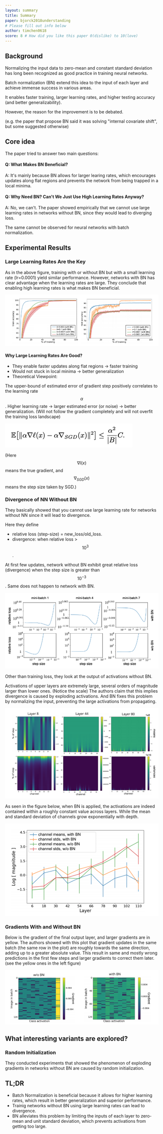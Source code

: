 ```yaml
---
layout: summary
title: Summary
paper: bjorck2018understanding
# Please fill out info below
author: timchen0618
score: 8 # How did you like this paper 0(dislike) to 10(love)
---
```


## Background
Normalizing the input data to zero-mean and constant standard deviation has long been recognized as good practice in training neural networks. 

Batch normalization (BN) extend this idea to the input of each layer and achieve immense success in various areas.

It enables faster training, larger learning rates, and higher testing accuracy (and better generalizability). 

However, the reason for the improvement is to be debated. 

(e.g. the paper that propose BN said it was solving "internal covariate shift", but some suggested otherwise)

## Core idea 
The paper tried to answer two main questions:

#### Q: What Makes BN Beneficial?
A: It's mainly because BN allows for larger learing rates, which encourages updates along flat regions and prevents the network from being trapped in a local minima. 

#### Q: Why Need BN? Can't We Just Use High Learning Rates Anyway?
A: No, we can't. The paper showed empirically that we cannot use large learning rates in networks without BN, since they would lead to diverging loss. 

The same cannot be observed for neural networks with batch normalization.


## Experimental Results

### Large Learning Rates Are the Key
As in the above figure, training with or without BN but with a small learning rate (lr=0.0001) yield similar performance. However, networks with BN has clear advantage when the learning rates are large. They conclude that enabling high learning rates is what makes BN beneficial.

![Testing Accuracy](bjorck2018understandin_1a.png)

#### Why Large Learning Rates Are Good?
- They enable faster updates along flat regions -> faster training 
- Would not stuck in local minima -> better generalization
- Theoretical Viewpoint: 

The upper-bound of estimated error of gradient step positively correlates to the learning rate $$\alpha$$.
Higher learning rate -> larger estimated error (or noise) -> better generalization. 
(Will not follow the gradient completely and will not overfit the training loss landscape)

![Formula](bjorck2018understandin_1f.png)

(Here $$\nabla l(x)$$ means the true gradient, and $$\nabla_{SGD}(x)$$ means the step size taken by SGD.)


### Divergence of NN Without BN
They basically showed that you cannot use large learning rate for networks without NN since it will lead to divergence.

Here they define 
- relative loss (step-size) = new_loss/old_loss. 
- divergence: when relative loss > $$10^3$$.

At first few updates, network without BN exhibit great relative loss (divergence) when the step size is greater than  $$10^{-3}$$. 
Same does not happen to network with BN.

![Step Size](bjorck2018understandin_1b.png)

Other than training loss, they look at the output of activations without BN. 

Activations of upper layers are extremely large, several orders of magnitude larger than lower ones. (Notice the scale)
The authors claim that this implies divergence is caused by exploding activations.
And BN fixes this problem by normalizing the input, preventing the large activations from propagating.

![Activation Heat Map](bjorck2018understandin_1c.png)

As seen in the figure below, when BN is applied, the activations are indeed contained within a roughly constant value across layers. While the mean and standard deviation of channels grow exponentially with depth.

![Channel Mean and Variance](bjorck2018understandin_1d.png)


### Gradients With and Without BN
Below is the gradient of the final output layer, and larger gradients are in yellow. 
The authors showed with this plot that gradient updates in the same batch (the same row in the plot) are roughly towards the same direction, adding up to a greater absolute value. 
This result in same and mostly wrong predictions in the first few steps and larger gradients to correct them later. (see the yellow ones in the left figure)

![Gradient Heat Map](bjorck2018understandin_1e.png)


## What interesting variants are explored?

### Random Initialization
They conducted experiments that showed the phenomenon of exploding gradients in networks without BN are caused by random initialization. 

## TL;DR
* Batch Normalization is beneficial because it allows for higher learning rates, which result in better generalization and superior performance.
* Trainig networks without BN using large learning rates can lead to divergence.
* BN alleviates this problem by limiting the inputs of each layer to zero-mean and unit standard deviation, which prevents activations from getting too large.
